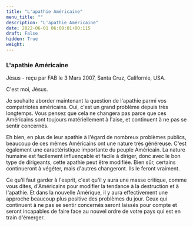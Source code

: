 ```yaml
---
title: "L'apathie Américaine"
menu_title: ""
description: "L'apathie Américaine"
date: 2022-06-01 06:00:01+00:115
draft: False
hidden: True
weight:
---
```

### L'apathie Américaine

Jésus - reçu par FAB le 3 Mars 2007, Santa Cruz, Californie, USA.

C'est moi, Jésus.

Je souhaite aborder maintenant la question de l'apathie parmi vos compatriotes américains. Oui, c'est un grand problème depuis très longtemps. Vous pensez que cela ne changera pas parce que ces Américains sont toujours matériellement à l'aise, et continuent à ne pas se sentir concernés.

Eh bien, en plus de leur apathie à l'égard de nombreux problèmes publics, beaucoup de ces mêmes Américains ont une nature très généreuse. C'est également une caractéristique importante du peuple Américain. La nature humaine est facilement influençable et facile à diriger, donc avec le bon type de dirigeants, cette apathie peut être modifiée. Bien sûr, certains continueront à végéter, mais d'autres changeront. Ils le feront vraiment.

Ce qu'il faut garder à l'esprit, c'est qu'il y aura une masse critique, comme vous dites, d'Américains pour modifier la tendance à la destruction et à l'apathie. Et dans la nouvelle Amérique, il y aura effectivement une approche beaucoup plus positive des problèmes du jour. Ceux qui continuent à ne pas se sentir concernés seront laissés pour compte et seront incapables de faire face au nouvel ordre de votre pays qui est en train d'émerger.